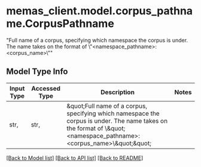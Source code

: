 # memas_client.model.corpus_pathname.CorpusPathname

\"Full name of a corpus, specifying which namespace the corpus is under.  The name takes on the format of \\\"<namespace_pathname>:<corpus_name>\\\"\"

## Model Type Info
Input Type | Accessed Type | Description | Notes
------------ | ------------- | ------------- | -------------
str,  | str,  | \&quot;Full name of a corpus, specifying which namespace the corpus is under.  The name takes on the format of \\\&quot;&lt;namespace_pathname&gt;:&lt;corpus_name&gt;\\\&quot;\&quot; | 

[[Back to Model list]](../../README.md#documentation-for-models) [[Back to API list]](../../README.md#documentation-for-api-endpoints) [[Back to README]](../../README.md)

